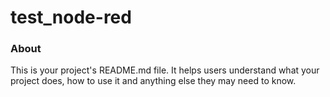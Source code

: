 test_node-red
=============

### About

This is your project's README.md file. It helps users understand what your
project does, how to use it and anything else they may need to know.
